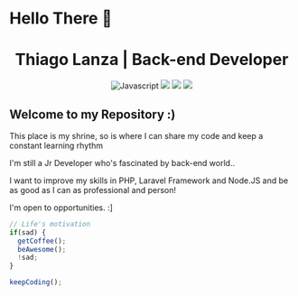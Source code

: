 # Hello There :metal:

<h1 align="center"> 
  Thiago Lanza | Back-end Developer
</h1>

<p align="center">  
  <img src="https://img.shields.io/badge/-Javascript-yellow" alt="Javascript">
  <img src="https://img.shields.io/badge/-NodeJS-brightgreen" alt"Node.JS">   
  <img src="https://img.shields.io/badge/-PHP-blue" alt"PHP">
  <img src="https://img.shields.io/badge/-Laravel-orange" alt"Laravel"> 
</p>

## Welcome to my Repository :)
This place is my shrine, so is where I can share my code and keep a constant learning rhythm

I'm still a Jr Developer who's fascinated by back-end world..

I want to improve my skills in PHP, Laravel Framework and Node.JS and be as good as I can as professional and person!

I'm open to opportunities. :]


```js
// Life's motivation
if(sad) {
  getCoffee();
  beAwesome();
  !sad;
}

keepCoding();
```
